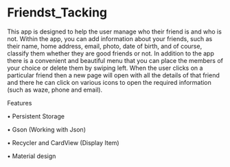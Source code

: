 # Friendst_Tacking
This app is designed to help the user manage who their friend is and who is not. Within the app, you can add information about your friends, such as their name, home address, email, photo, date of birth, and of course, classify them whether they are good friends or not. In addition to the app there is a convenient and beautiful menu that you can place the members of your choice or delete them by swiping left. When the user clicks on a particular friend then a new page will open with all the details of that friend and there he can click on various icons to open the required information (such as waze, phone and email).


Features

• Persistent Storage

• Gson (Working with Json)

• Recycler and CardView (Display Item)

• Material design
